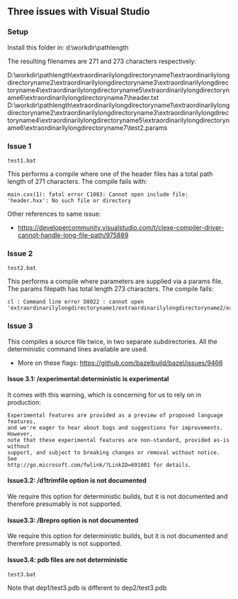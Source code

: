 ## Three issues with Visual Studio

### Setup
Install this folder in:
d:\workdir\pathlength

The resulting filenames are 271 and 273 characters respectively:

D:\workdir\pathlength\extraordinarilylongdirectoryname1\extraordinarilylongdirectoryname2\extraordinarilylongdirectoryname3\extraordinarilylongdirectoryname4\extraordinarilylongdirectoryname5\extraordinarilylongdirectoryname6\extraordinarilylongdirectoryname7\header.txt
D:\workdir\pathlength\extraordinarilylongdirectoryname1\extraordinarilylongdirectoryname2\extraordinarilylongdirectoryname3\extraordinarilylongdirectoryname4\extraordinarilylongdirectoryname5\extraordinarilylongdirectoryname6\extraordinarilylongdirectoryname7\test2.params

### Issue 1
```
test1.bat
```

This performs a compile where one of the header files has a total path length of 271 characters. The compile fails with:

```
main.cxx(1): fatal error C1083: Cannot open include file: 'header.hxx': No such file or directory
```

Other references to same issue:
- https://developercommunity.visualstudio.com/t/clexe-compiler-driver-cannot-handle-long-file-path/975889

### Issue 2
```
test2.bat
```

This performs a compile where parameters are supplied via a params file. The params filepath has total length 273 characters. The compile fails:

```
cl : Command line error D8022 : cannot open 'extraordinarilylongdirectoryname1/extraordinarilylongdirectoryname2/extraordinarilylongdirectoryname3/extraordinarilylongdirectoryname4/extraordinarilylongdirectoryname5/extraordinarilylongdirectoryname6/extraordinarilylongdirectoryname7/test2.params'
```

### Issue 3
This compiles a source file twice, in two separate subdirectories. All the deterministic command lines available are used.

- More on these flags: https://github.com/bazelbuild/bazel/issues/9466

#### Issue 3.1: /experimental:deterministic is experimental

It comes with this warning, which is concerning for us to rely on in production:

```
Experimental features are provided as a preview of proposed language features,
and we're eager to hear about bugs and suggestions for improvements. However,
note that these experimental features are non-standard, provided as-is without
support, and subject to breaking changes or removal without notice. See
http://go.microsoft.com/fwlink/?LinkID=691081 for details.
```

#### Issue3.2: /d1trimfile option is not documented

We require this option for deterministic builds, but it is not documented and therefore presumably is not supported.

#### Issue3.3: /Brepro option is not documented

We require this option for deterministic builds, but it is not documented and therefore presumably is not supported.

#### Issue3.4: pdb files are not deterministic

```
test3.bat
```
Note that dep1/test3.pdb is different to dep2/test3.pdb
